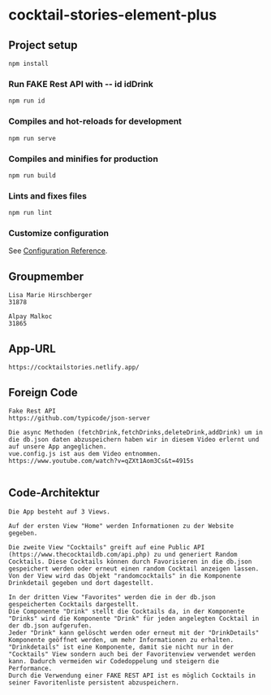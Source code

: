 # cocktail-stories-element-plus

## Project setup

```
npm install
```

### Run FAKE Rest API with -- id idDrink

```
npm run id
```

### Compiles and hot-reloads for development

```
npm run serve
```

### Compiles and minifies for production

```
npm run build
```

### Lints and fixes files

```
npm run lint
```

### Customize configuration

See [Configuration Reference](https://cli.vuejs.org/config/).

## Groupmember

```
Lisa Marie Hirschberger
31878

Alpay Malkoc
31865
```

## App-URL

```
https://cocktailstories.netlify.app/

```

## Foreign Code

```
Fake Rest API
https://github.com/typicode/json-server

Die async Methoden (fetchDrink,fetchDrinks,deleteDrink,addDrink) um in die db.json daten abzuspeichern haben wir in diesem Video erlernt und auf unsere App angeglichen.
vue.config.js ist aus dem Video entnommen.
https://www.youtube.com/watch?v=qZXt1Aom3Cs&t=4915s


```

## Code-Architektur

```
Die App besteht auf 3 Views.

Auf der ersten View "Home" werden Informationen zu der Website gegeben.

Die zweite View "Cocktails" greift auf eine Public API (https://www.thecocktaildb.com/api.php) zu und generiert Random Cocktails. Diese Cocktails können durch Favorisieren in die db.json gespeichert werden oder erneut einen random Cocktail anzeigen lassen.
Von der View wird das Objekt "randomcocktails" in die Komponente Drinkdetail gegeben und dort dagestellt.

In der dritten View "Favorites" werden die in der db.json gespeicherten Cocktails dargestellt.
Die Componente "Drink" stellt die Cocktails da, in der Komponente "Drinks" wird die Komponente "Drink" für jeden angelegten Cocktail in der db.json aufgerufen.
Jeder "Drink" kann gelöscht werden oder erneut mit der "DrinkDetails" Komponente geöffnet werden, um mehr Informationen zu erhalten.
"Drinkdetails" ist eine Komponente, damit sie nicht nur in der "Cocktails" View sondern auch bei der Favoritenview verwendet werden kann. Dadurch vermeiden wir Codedoppelung und steigern die Performance.
Durch die Verwendung einer FAKE REST API ist es möglich Cocktails in seiner Favoritenliste persistent abzuspeichern.
```
